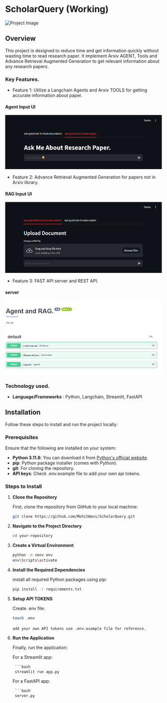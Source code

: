 # ScholarQuery (Working)

![Project Image](https://media.beehiiv.com/cdn-cgi/image/fit=scale-down,format=auto,onerror=redirect,quality=80/uploads/asset/file/8368de64-741a-4488-982b-d3e4245334ba/RAG_-_Retrieval.png?t=1709798274)

## Overview

This project is designed to reduce time and get information quickly without wasting time to read research paper. It implement Arxiv AGENT, Tools and Advance Retrieval Augmented Generation to get relevant information about any research papers.

### Key Features.

- Feature 1: Utilize a Langchain Agents and Arxiv TOOLS for getting accurate information about paper.

#### Agent Input UI
![Project Screenshot](./assets/client1.png)


- Feature 2: Advance Retrieval Augmented Generation for papers not in Arxiv library.

#### RAG Input UI
![Project Screenshot](./assets/client.png)

- Feature 3: FAST API server and REST API.

#### server
![Project Screenshot](./assets/server.png)


### Technology used.

- **Language/Frameworks** : Python, Langchain, Streamlit, FastAPI



## Installation

Follow these steps to install and run the project locally:

### Prerequisites

Ensure that the following are installed on your system:

- **Python 3.11.6**: You can download it from [Python's official website](https://www.python.org/downloads/).
- **pip**: Python package installer (comes with Python).
- **git**: For cloning the repository.
- **API keys**: Check .env.example file to add your own api tokens.

### Steps to Install

1. **Clone the Repository**

   First, clone the repository from GitHub to your local machine:

   ```bash
   git clone https://github.com/MohitWani/ScholarQuery.git

2. **Navigate to the Project Directory**

    ```bash
    cd your-repository
 
3. **Create a Virtual Environment**

    ```bash
    python -m venv env
    env\Scripts\activate

4. **Install the Required Dependencies**

    install all required Python packages using pip:
    ```bash
    pip install -r requirements.txt

5. **Setup API TOKENS**

    Create .env file:
    ```bash
    touch .env

    add your own API tokens use .env.example file for reference.

6. **Run the Application**

    Finally, run the application:

    For a Streamlit app:

        ```bash
        streamlit run app.py

    For a FastAPI app:

        ```bash
        server.py